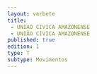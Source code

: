 ```yaml
---
layout: verbete
title:
 - UNIAO CIVICA AMAZONENSE
 - UNIÃO CÍVICA AMAZONENSE
published: true
edition: 1  
type: T
subtype: Movimentos
---
```


